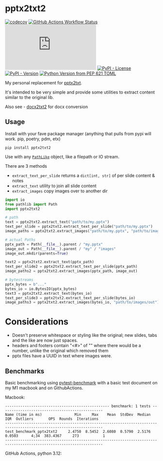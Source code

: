 # pptx2txt2

[![codecov](https://codecov.io/gh/GitToby/pptx2txt2/graph/badge.svg?token=12KF8ARYVZ)](https://codecov.io/gh/GitToby/pptx2txt2)
[![GitHub Actions Workflow Status](https://img.shields.io/github/actions/workflow/status/GitToby/pptx2txt2/lint-and-test.yaml)](https://github.com/GitToby/pptx2txt2/actions/workflows/lint-and-test.yaml)
[![GitHub file size in bytes](https://img.shields.io/github/size/GitToby/pptx2txt2/src%2Fpptx2txt2%2F__init__.py)](https://github.com/GitToby/pptx2txt2/blob/master/src/pptx2txt2/__init__.py)
[![PyPI - License](https://img.shields.io/pypi/l/pptx2txt2)](https://github.com/GitToby/pptx2txt2/blob/master/LICENSE.txt)
[![PyPI - Version](https://img.shields.io/pypi/v/pptx2txt2)](https://pypi.org/project/pptx2txt2/)
[![Python Version from PEP 621 TOML](https://img.shields.io/python/required-version-toml?tomlFilePath=https%3A%2F%2Fraw.githubusercontent.com%2FGitToby%2Fpptx2txt2%2Fmaster%2Fpyproject.toml)](https://pypi.org/project/pptx2txt2/)

My personal replacement for [pptx2txt](https://github.com/shakiyam/pptx2txt). 

It's intended to be very simple and provide some utilities to extract content similar to the original lib.

Also see
    - [docx2txt2](https://github.com/GitToby/docx2txt2) for docx conversion

## Usage

Install with your fave package manager (anything that pulls from pypi will work. pip, poetry, pdm, etx)

```
pip install pptx2txt2
```

Use with any [`PathLike`](https://docs.python.org/3/library/os.html#os.PathLike) object, like a filepath or IO stream.

There are 3 methods
- `extract_text_per_slide` returns a `dict[int, str]` of per slide content & notes
- `extract_text` utility to join all slide content
- `extract_images` copy images over to another dir

```python
import io
from pathlib import Path
import pptx2txt2

# path
text = pptx2txt2.extract_text("path/to/my.pptx")
text_per_slide = pptx2txt2.extract_text_per_slide("path/to/my.pptx")
image_paths = pptx2txt2.extract_images("path/to/my.pptx", "path/to/images/out")

# actual Paths
pptx_path = Path(__file__).parent / "my.pptx"
image_out = Path(__file__).parent / "my" / "images"
image_out.mkdir(parents=True)

text2 = pptx2txt2.extract_text(pptx_path)
text_per_slide2 = pptx2txt2.extract_text_per_slide(pptx_path)
image_paths2 = pptx2txt2.extract_images(pptx_path, image_out)

# bytestreams
pptx_bytes = b"..."
bytes_io = io.BytesIO(pptx_bytes)
text3 = pptx2txt2.extract_text(bytes_io)
text_per_slide3 = pptx2txt2.extract_text_per_slide(bytes_io)
image_paths3 = pptx2txt2.extract_images(bytes_io, "path/to/images/out")
```


# Considerations
- Doesn't preserve whitespace or styling like the original; new slides, tabs and the like are now just spaces.
- headers and footers contain "<#>" of "<number>" where there would be a number, unlike the original which removed them
- pptx files have a UUID in text where images were.

## Benchmarks

Basic benchmarking using [pytest-benchmark](https://pytest-benchmark.readthedocs.io) with a basic test document on my M1 macbook and on GithubActions.

Macbook:

```
------------------------------------------------ benchmark: 1 tests -----------------------------------------------
Name (time in ms)               Min     Max    Mean  StdDev  Median     IQR  Outliers       OPS  Rounds  Iterations
-------------------------------------------------------------------------------------------------------------------
test_benchmark_pptx2txt2     2.4750  8.5452  2.6080  0.5790  2.5176  0.0503      4;34  383.4367     273           1
-------------------------------------------------------------------------------------------------------------------
```

GitHub Actions, python 3.12:

```
```
